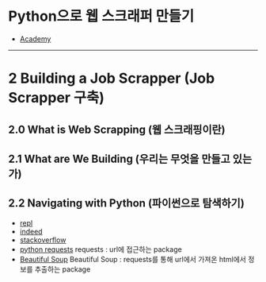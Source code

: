# Python으로 웹 스크래퍼 만들기
- [Academy](https://academy.nomadcoders.co/courses/enrolled/681401)

---

# 2 Building a Job Scrapper (Job Scrapper 구축)

## 2.0 What is Web Scrapping (웹 스크래핑이란)

## 2.1 What are We Building (우리는 무엇을 만들고 있는가)

## 2.2 Navigating with Python (파이썬으로 탐색하기)
- [repl](https://repl.it/)
- [indeed](http://indeed.com/jobs?q=python&limit=50)
- [stackoverflow](https://www.stackoverflow.com/jobs?q=python)
- [python requests](https://github.com/psf/requests) 
requests : url에 접근하는 package
- [Beautiful Soup](https://www.crummy.com/software/BeautifulSoup/bs4/doc/)
Beautiful Soup : requests를 통해 url에서 가져온 html에서 정보를 추출하는 package
